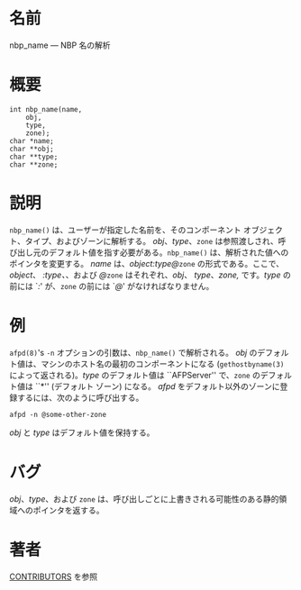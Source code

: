 # 名前

nbp_name — NBP 名の解析

# 概要

    int nbp_name(name,
        obj,
        type,
        zone);
    char *name;
    char **obj;
    char **type;
    char **zone;

# 説明

`nbp_name()` は、ユーザーが指定した名前を、そのコンポーネント オブジェクト、タイプ、およびゾーンに解析する。
*obj*、*type*、`zone` は参照渡しされ、呼び出し元のデフォルト値を指す必要がある。`nbp_name()`
は、解析された値へのポインタを変更する。 *name* は、*object:type@*`zone` の形式である。ここで、*object*、
*:type、*、および *@*`zone` はそれぞれ、*obj*、 *type*、*zone,* です。*type* の前には \`*:*'
が、`zone` の前には \`*@*' がなければなりません。

# 例

`afpd(8)`'s `-n` オプションの引数は、`nbp_name()` で解析される。 *obj*
のデフォルト値は、マシンのホスト名の最初のコンポーネントになる (`gethostbyname(3)` によって返される)。*type*
のデフォルト値は \`\`AFPServer'' で、`zone` のデフォルト値は \`\`\*'' (デフォルト ゾーン)  になる。 *afpd*
をデフォルト以外のゾーンに登録するには、次のように呼び出する。

    afpd -n @some-other-zone

*obj* と *type* はデフォルト値を保持する。

# バグ

*obj*、*type*、および `zone`
は、呼び出しごとに上書きされる可能性のある静的領域へのポインタを返する。

# 著者

[CONTRIBUTORS](https://netatalk.io/contributors) を参照
